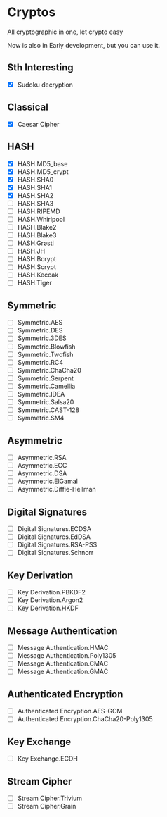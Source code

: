 # Cryptos
All cryptographic in one, let crypto easy

Now is also in Early development, but you can use it.

## Sth Interesting

- [x] Sudoku decryption

## Classical

- [x] Caesar Cipher

## HASH

- [x] HASH.MD5_base
- [x] HASH.MD5_crypt
- [x] HASH.SHA0
- [x] HASH.SHA1
- [x] HASH.SHA2
- [ ] HASH.SHA3
- [ ] HASH.RIPEMD
- [ ] HASH.Whirlpool
- [ ] HASH.Blake2
- [ ] HASH.Blake3
- [ ] HASH.Grøstl
- [ ] HASH.JH
- [ ] HASH.Bcrypt
- [ ] HASH.Scrypt
- [ ] HASH.Keccak
- [ ] HASH.Tiger

## Symmetric

- [ ] Symmetric.AES
- [ ] Symmetric.DES
- [ ] Symmetric.3DES
- [ ] Symmetric.Blowfish
- [ ] Symmetric.Twofish
- [ ] Symmetric.RC4
- [ ] Symmetric.ChaCha20
- [ ] Symmetric.Serpent
- [ ] Symmetric.Camellia
- [ ] Symmetric.IDEA
- [ ] Symmetric.Salsa20
- [ ] Symmetric.CAST-128
- [ ] Symmetric.SM4

## Asymmetric

- [ ] Asymmetric.RSA
- [ ] Asymmetric.ECC
- [ ] Asymmetric.DSA
- [ ] Asymmetric.ElGamal
- [ ] Asymmetric.Diffie-Hellman

## Digital Signatures

- [ ] Digital Signatures.ECDSA
- [ ] Digital Signatures.EdDSA
- [ ] Digital Signatures.RSA-PSS
- [ ] Digital Signatures.Schnorr

## Key Derivation

- [ ] Key Derivation.PBKDF2
- [ ] Key Derivation.Argon2
- [ ] Key Derivation.HKDF

## Message Authentication

- [ ] Message Authentication.HMAC
- [ ] Message Authentication.Poly1305
- [ ] Message Authentication.CMAC
- [ ] Message Authentication.GMAC

## Authenticated Encryption

- [ ] Authenticated Encryption.AES-GCM
- [ ] Authenticated Encryption.ChaCha20-Poly1305

## Key Exchange

- [ ] Key Exchange.ECDH

## Stream Cipher

- [ ] Stream Cipher.Trivium
- [ ] Stream Cipher.Grain

